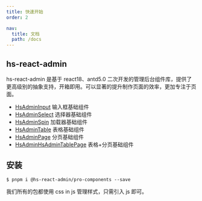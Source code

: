 ```yaml
---
title: 快速开始
order: 2

nav:
  title: 文档
  path: /docs
---
```


## hs-react-admin

hs-react-admin 是基于 react18、antd5.0 二次开发的管理后台组件库，提供了更高级别的抽象支持，开箱即用。可以显著的提升制作页面的效率，更加专注于页面。

- [HsAdminInput](/components/input) 输入框基础组件
- [HsAdminSelect](/components/select) 选择器基础组件
- [HsAdminSpin](/components/spin) 加载器基础组件
- [HsAdminTable](/components/table) 表格基础组件
- [HsAdminPage](/components/page) 分页基础组件
- [HsAdminHsAdminTablePage](/components/table-page) 表格+分页基础组件

## 安装

```shell
$ pnpm i @hs-react-admin/pro-components --save
```

我们所有的包都使用 css in js 管理样式，只需引入 js 即可。
